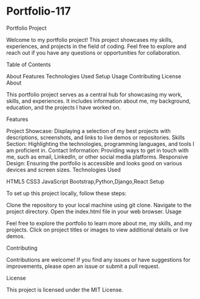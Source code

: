 # Portfolio-117
Portfolio Project

Welcome to my portfolio project! This project showcases my skills, experiences, and projects in the field of coding. Feel free to explore and reach out if you have any questions or opportunities for collaboration.

Table of Contents

About
Features
Technologies Used
Setup
Usage
Contributing
License
About

This portfolio project serves as a central hub for showcasing my work, skills, and experiences. It includes information about me, my background, education, and the projects I have worked on.

Features

Project Showcase: Displaying a selection of my best projects with descriptions, screenshots, and links to live demos or repositories.
Skills Section: Highlighting the technologies, programming languages, and tools I am proficient in.
Contact Information: Providing ways to get in touch with me, such as email, LinkedIn, or other social media platforms.
Responsive Design: Ensuring the portfolio is accessible and looks good on various devices and screen sizes.
Technologies Used

HTML5
CSS3
JavaScript
Bootstrap,Python,Django,React
Setup

To set up this project locally, follow these steps:

Clone the repository to your local machine using git clone.
Navigate to the project directory.
Open the index.html file in your web browser.
Usage

Feel free to explore the portfolio to learn more about me, my skills, and my projects. Click on project titles or images to view additional details or live demos.

Contributing

Contributions are welcome! If you find any issues or have suggestions for improvements, please open an issue or submit a pull request.

License

This project is licensed under the MIT License.

